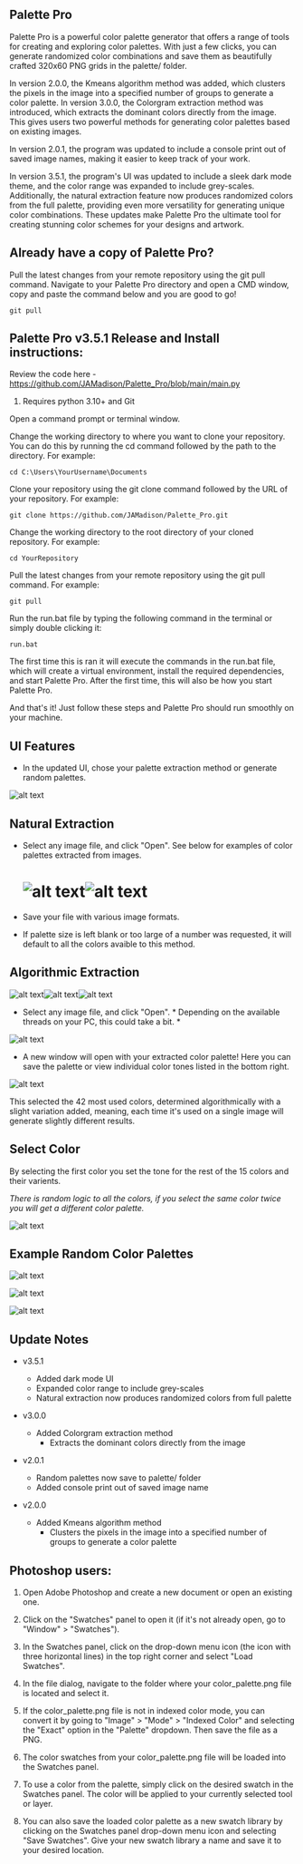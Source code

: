 ## Palette Pro

Palette Pro is a powerful color palette generator that offers a range of tools for creating and exploring color palettes. With just a few clicks, you can generate randomized color combinations and save them as beautifully crafted 320x60 PNG grids in the palette/ folder.

In version 2.0.0, the Kmeans algorithm method was added, which clusters the pixels in the image into a specified number of groups to generate a color palette. In version 3.0.0, the Colorgram extraction method was introduced, which extracts the dominant colors directly from the image. This gives users two powerful methods for generating color palettes based on existing images.

In version 2.0.1, the program was updated to include a console print out of saved image names, making it easier to keep track of your work.

In version 3.5.1, the program's UI was updated to include a sleek dark mode theme, and the color range was expanded to include grey-scales. Additionally, the natural extraction feature now produces randomized colors from the full palette, providing even more versatility for generating unique color combinations. These updates make Palette Pro the ultimate tool for creating stunning color schemes for your designs and artwork.

## Already have a copy of Palette Pro?

Pull the latest changes from your remote repository using the git pull command. Navigate to your Palette Pro directory and open a CMD window, copy and paste the command below and you are good to go! 

    git pull

## Palette Pro v3.5.1 Release and Install instructions:

Review the code here - https://github.com/JAMadison/Palette_Pro/blob/main/main.py

1. Requires python 3.10+ and Git

Open a command prompt or terminal window.

Change the working directory to where you want to clone your repository. You can do this by running the cd command followed by the path to the directory. For example:

    cd C:\Users\YourUsername\Documents

Clone your repository using the git clone command followed by the URL of your repository. For example:

    git clone https://github.com/JAMadison/Palette_Pro.git

Change the working directory to the root directory of your cloned repository. For example:

    cd YourRepository

Pull the latest changes from your remote repository using the git pull command. For example:

    git pull

Run the run.bat file by typing the following command in the terminal or simply double clicking it:

    run.bat

The first time this is ran it will execute the commands in the run.bat file, which will create a virtual environment, install the required dependencies, and start Palette Pro. After the first time, this will also be how you start Palette Pro.

And that's it! Just follow these steps and Palette Pro should run smoothly on your machine.

## UI Features

* In the updated UI, chose your palette extraction method or generate random palettes.

<img title="New GUI" src="README/UI_v3_5_1.png" alt="alt text" data-align="inline">

## Natural Extraction

* Select any image file, and click "Open". See below for examples of color palettes extracted from images. 
  
  # ![alt text](README/ne_palette_1.png "Chose your pallet size with Natural Extraction")![alt text](README/ne_palette_2.png "Chose your pallet size with Natural Extraction")

* Save your file with various image formats.

* If palette size is left blank or too large of a number was requested, it will default to all the colors avaible to this method.

## Algorithmic Extraction

![alt text](README/example_1_Color_Palette.png "Example Palette 1")![alt text](README/example_2_Color_Palette.png "Example Palette 2")![alt text](README/example_3_Color_Palette.png "Example Palette 2")

* Select any image file, and click "Open". * Depending on the available threads on your PC, this could take a bit. *

![alt text](README/selection.png "image selection")

* A new window will open with your extracted color palette! Here you can save the palette or view individual color tones listed in the bottom right.

![alt text](README/example_extraction.png "Plotted Colors")

This selected the 42 most used colors, determined algorithmically with a slight variation added, meaning, each time it's used on a single image will generate slightly different results.

## Select Color

By selecting the first color you set the tone for the rest of the 15 colors and their varients.

*There is random logic to all the colors, if you select the same color twice you will get a different color palette.*

![alt text](README/Choose_Starting_Color.png "Select a color to start the palette off of")

## Example Random Color Palettes

![alt text](README/color_palette.png "Example Palette 1")

![alt text](README/color_palette_2.png "Example Palette 2")

![alt text](README/color_palette_3.png "Example Palette 3")

## Update Notes

- v3.5.1
  
  - Added dark mode UI
  - Expanded color range to include grey-scales
  - Natural extraction now produces randomized colors from full palette

- v3.0.0
  
  - Added Colorgram extraction method
    - Extracts the dominant colors directly from the image

- v2.0.1
  
  - Random palettes now save to palette/ folder
  - Added console print out of saved image name

- v2.0.0
  
  - Added Kmeans algorithm method
    - Clusters the pixels in the image into a specified number of groups to generate a color palette

## Photoshop users:

1. Open Adobe Photoshop and create a new document or open an existing one.

2. Click on the "Swatches" panel to open it (if it's not already open, go to "Window" > "Swatches").

3. In the Swatches panel, click on the drop-down menu icon (the icon with three horizontal lines) in the top right corner and select "Load Swatches".

4. In the file dialog, navigate to the folder where your color_palette.png file is located and select it.

5. If the color_palette.png file is not in indexed color mode, you can convert it by going to "Image" > "Mode" > "Indexed Color" and selecting the "Exact" 
   option in the "Palette" dropdown. Then save the file as a PNG.

6. The color swatches from your color_palette.png file will be loaded into the Swatches panel.

7. To use a color from the palette, simply click on the desired swatch in the Swatches panel. The color will be applied to your currently selected tool or 
   layer.

8. You can also save the loaded color palette as a new swatch library by clicking on the Swatches panel drop-down menu icon and selecting "Save Swatches". Give your new swatch library a name and save it to your desired location.
